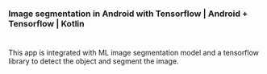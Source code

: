 ### Image segmentation in Android with Tensorflow | Android + Tensorflow | Kotlin

#
This app is integrated with ML image segmentation model and a tensorflow library to detect the object and segment the image.